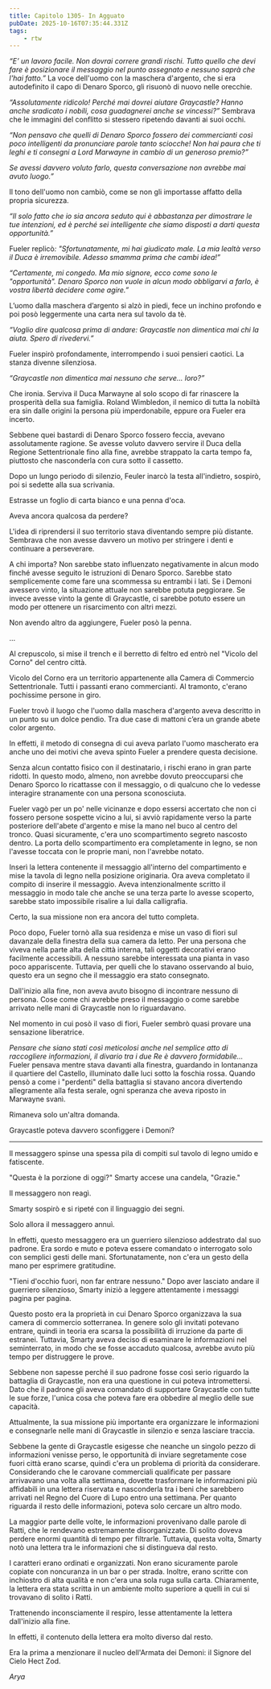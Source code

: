 ```yaml
---
title: Capitolo 1305- In Agguato
pubDate: 2025-10-16T07:35:44.331Z
tags:
    - rtw
---
```



<em>“E’ un lavoro facile. Non dovrai correre grandi rischi. Tutto quello che devi fare è posizionare il messaggio nel punto assegnato e nessuno saprà che l'hai fatto.” </em>La voce dell'uomo con la maschera d'argento, che si era autodefinito il capo di Denaro Sporco, gli risuonò di nuovo nelle orecchie.


<em>“Assolutamente ridicolo! Perché mai dovrei aiutare Graycastle? Hanno anche sradicato i nobili, cosa guadagnerei anche se vincessi?” </em>Sembrava che le immagini del conflitto si stessero ripetendo davanti ai suoi occhi.


<em>“Non pensavo che quelli di Denaro Sporco fossero dei commercianti così poco intelligenti da pronunciare parole tanto sciocche! Non hai paura che ti leghi e ti consegni a Lord Marwayne in cambio di un generoso premio?”</em>


<em>Se avessi davvero voluto farlo, questa conversazione non avrebbe mai avuto luogo.”</em>


Il tono dell'uomo non cambiò, come se non gli importasse affatto della propria sicurezza.


<em>“</em><em>Il solo fatto che io sia ancora seduto qui è abbastanza per dimostrare le tue intenzioni, ed è perché sei intelligente che siamo disposti a darti questa opportunità</em><em>.”</em>


Fueler replicò<em>: "</em><em>Sfortunatamente, mi hai giudicato male. La mia lealtà verso il Duca è irremovibile. Adesso smamma prima che cambi idea!”</em>


<em>“Certamente, mi congedo. Ma mio signore, ecco come sono le "opportunità". Denaro Sporco non vuole in alcun modo obbligarvi a farlo, è vostra libertà decidere come agire.”</em>


L’uomo dalla maschera d’argento si alzò in piedi, fece un inchino profondo e poi posò leggermente una carta nera sul tavolo da tè.


<em>“Voglio dire qualcosa prima di andare: Graycastle non dimentica mai chi la aiuta. Spero di rivedervi.”</em>


Fueler inspirò profondamente, interrompendo i suoi pensieri caotici. La stanza divenne silenziosa.


<em>“Graycastle non dimentica mai nessuno che serve... loro?”</em>


Che ironia. Serviva il Duca Marwayne al solo scopo di far rinascere la prosperità della sua famiglia. Roland Wimbledon, il nemico di tutta la nobiltà era sin dalle origini la persona più imperdonabile, eppure ora Fueler era incerto.


Sebbene quei bastardi di Denaro Sporco fossero feccia, avevano assolutamente ragione. Se avesse voluto davvero servire il Duca della Regione Settentrionale fino alla fine, avrebbe strappato la carta tempo fa, piuttosto che nasconderla con cura sotto il cassetto.


Dopo un lungo periodo di silenzio, Feuler inarcò la testa all'indietro, sospirò, poi si sedette alla sua scrivania.


Estrasse un foglio di carta bianco e una penna d'oca.


Aveva ancora qualcosa da perdere?


L'idea di riprendersi il suo territorio stava diventando sempre più distante. Sembrava che non avesse davvero un motivo per stringere i denti e continuare a perseverare.


A chi importa? Non sarebbe stato influenzato negativamente in alcun modo finché avesse seguito le istruzioni di Denaro Sporco. Sarebbe stato semplicemente come fare una scommessa su entrambi i lati. Se i Demoni avessero vinto, la situazione attuale non sarebbe potuta peggiorare. Se invece avesse vinto la gente di Graycastle, ci sarebbe potuto essere un modo per ottenere un risarcimento con altri mezzi.


Non avendo altro da aggiungere, Fueler posò la penna.


…


Al crepuscolo, si mise il trench e il berretto di feltro ed entrò nel "Vicolo del Corno" del centro città.


Vicolo del Corno era un territorio appartenente alla Camera di Commercio Settentrionale. Tutti i passanti erano commercianti. Al tramonto, c'erano pochissime persone in giro.


Fueler trovò il luogo che l'uomo dalla maschera d'argento aveva descritto in un punto su un dolce pendio. Tra due case di mattoni c’era un grande abete color argento.


In effetti, il metodo di consegna di cui aveva parlato l'uomo mascherato era anche uno dei motivi che aveva spinto Fueler a prendere questa decisione.


Senza alcun contatto fisico con il destinatario, i rischi erano in gran parte ridotti. In questo modo, almeno, non avrebbe dovuto preoccuparsi che Denaro Sporco lo ricattasse con il messaggio, o di qualcuno che lo vedesse interagire stranamente con una persona sconosciuta.


Fueler vagò per un po' nelle vicinanze e dopo essersi accertato che non ci fossero persone sospette vicino a lui, si avviò rapidamente verso la parte posteriore dell'abete d'argento e mise la mano nel buco al centro del tronco. Quasi sicuramente, c'era uno scompartimento segreto nascosto dentro. La porta dello scompartimento era completamente in legno, se non l'avesse toccata con le proprie mani, non l'avrebbe notato.


Inserì la lettera contenente il messaggio all'interno del compartimento e mise la tavola di legno nella posizione originaria. Ora aveva completato il compito di inserire il messaggio. Aveva intenzionalmente scritto il messaggio in modo tale che anche se una terza parte lo avesse scoperto, sarebbe stato impossibile risalire a lui dalla calligrafia.


Certo, la sua missione non era ancora del tutto completa.


Poco dopo, Fueler tornò alla sua residenza e mise un vaso di fiori sul davanzale della finestra della sua camera da letto. Per una persona che viveva nella parte alta della città interna, tali oggetti decorativi erano facilmente accessibili. A nessuno sarebbe interessata una pianta in vaso poco appariscente. Tuttavia, per quelli che lo stavano osservando al buio, questo era un segno che il messaggio era stato consegnato.


Dall'inizio alla fine, non aveva avuto bisogno di incontrare nessuno di persona. Cose come chi avrebbe preso il messaggio o come sarebbe arrivato nelle mani di Graycastle non lo riguardavano.


Nel momento in cui posò il vaso di fiori, Fueler sembrò quasi provare una sensazione liberatrice.


<em>Pensare</em><em> che siano stati così meticolosi anche nel semplice atto di raccogliere informazioni, il divario tra i due Re è davvero formidabile...</em> Fueler pensava mentre stava davanti alla finestra, guardando in lontananza il quartiere del Castello, illuminato dalle luci sotto la foschia rossa. Quando pensò a come i "perdenti" della battaglia si stavano ancora divertendo allegramente alla festa serale, ogni speranza che aveva riposto in Marwayne svanì.


Rimaneva solo un'altra domanda.


Graycastle poteva davvero sconfiggere i Demoni?


*******************


Il messaggero spinse una spessa pila di compiti sul tavolo di legno umido e fatiscente.


"Questa è la porzione di oggi?" Smarty accese una candela, "Grazie."


Il messaggero non reagì.


Smarty sospirò e si ripeté con il linguaggio dei segni.


Solo allora il messaggero annuì.


In effetti, questo messaggero era un guerriero silenzioso addestrato dal suo padrone. Era sordo e muto e poteva essere comandato o interrogato solo con semplici gesti delle mani. Sfortunatamente, non c'era un gesto della mano per esprimere gratitudine.


"Tieni d'occhio fuori, non far entrare nessuno." Dopo aver lasciato andare il guerriero silenzioso, Smarty iniziò a leggere attentamente i messaggi pagina per pagina.


Questo posto era la proprietà in cui Denaro Sporco organizzava la sua camera di commercio sotterranea. In genere solo gli invitati potevano entrare, quindi in teoria era scarsa la possibilità di irruzione da parte di estranei. Tuttavia, Smarty aveva deciso di esaminare le informazioni nel seminterrato, in modo che se fosse accaduto qualcosa, avrebbe avuto più tempo per distruggere le prove.


Sebbene non sapesse perché il suo padrone fosse così serio riguardo la battaglia di Graycastle, non era una questione in cui poteva intromettersi. Dato che il padrone gli aveva comandato di supportare Graycastle con tutte le sue forze, l'unica cosa che poteva fare era obbedire al meglio delle sue capacità.


Attualmente, la sua missione più importante era organizzare le informazioni e consegnarle nelle mani di Graycastle in silenzio e senza lasciare traccia.


Sebbene la gente di Graycastle esigesse che neanche un singolo pezzo di informazioni venisse perso, le opportunità di inviare segretamente cose fuori città erano scarse, quindi c'era un problema di priorità da considerare. Considerando che le carovane commerciali qualificate per passare arrivavano una volta alla settimana, dovette trasformare le informazioni più affidabili in una lettera riservata e nasconderla tra i beni che sarebbero arrivati nel Regno del Cuore di Lupo entro una settimana. Per quanto riguarda il resto delle informazioni, poteva solo cercare un altro modo.


La maggior parte delle volte, le informazioni provenivano dalle parole di Ratti, che le rendevano estremamente disorganizzate. Di solito doveva perdere enormi quantità di tempo per filtrarle. Tuttavia, questa volta, Smarty notò una lettera tra le informazioni che si distingueva dal resto.


I caratteri erano ordinati e organizzati. Non erano sicuramente parole copiate con noncuranza in un bar o per strada. Inoltre, erano scritte con inchiostro di alta qualità e non c'era una sola ruga sulla carta. Chiaramente, la lettera era stata scritta in un ambiente molto superiore a quelli in cui si trovavano di solito i Ratti.


Trattenendo inconsciamente il respiro, lesse attentamente la lettera dall'inizio alla fine.


In effetti, il contenuto della lettera era molto diverso dal resto.


Era la prima a menzionare il nucleo dell'Armata dei Demoni: il Signore del Cielo Hect Zod.


<em>Arya</em>




                                


                                



